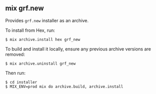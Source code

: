 ## mix grf.new

Provides `grf.new` installer as an archive.

To install from Hex, run:

    $ mix archive.install hex grf_new

To build and install it locally,
ensure any previous archive versions are removed:

    $ mix archive.uninstall grf_new

Then run:

    $ cd installer
    $ MIX_ENV=prod mix do archive.build, archive.install